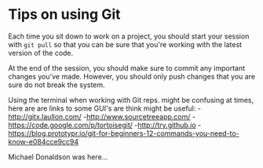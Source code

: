 Tips on using Git
=================

Each time you sit down to work on a project, you should start your session
with `git pull` so that you can be sure that you're working with the 
latest version of the code. 

At the end of the session, you should make sure to commit any important
changes you've made.  However, you should only push changes that you are
sure do not break the system. 

Using the terminal when working with Git reps. might be confusing at times, here are
are links to some GUI's are think might be useful:
	-http://gitx.laullon.com/
	-http://www.sourcetreeapp.com/
	-https://code.google.com/p/tortoisegit/ 
  -http://try.github.io
  -https://blog.prototypr.io/git-for-beginners-12-commands-you-need-to-know-e084cce9cc94

Michael Donaldson was here...

